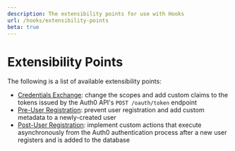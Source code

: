 ```yaml
---
description: The extensibility points for use with Hooks
url: /hooks/extensibility-points
beta: true
---
```


# Extensibility Points

The following is a list of available extensibility points:

- [Credentials Exchange](/hooks/extensibility-points/credentials-exchange): change the scopes and add custom claims to the tokens issued by the Auth0 API's `POST /oauth/token` endpoint
- [Pre-User Registration](/hooks/extensibility-points/pre-user-registration): prevent user registration and add custom metadata to a newly-created user
- [Post-User Registration](/hooks/extensibility-points/post-user-registration): implement custom actions that execute asynchronously from the Auth0 authentication process after a new user registers and is added to the database
